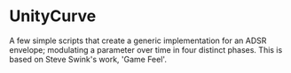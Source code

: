 # UnityCurve
A few simple scripts that create a generic implementation for an ADSR envelope; modulating a parameter over time in four distinct phases. This is based on Steve Swink's work, 'Game Feel'.
